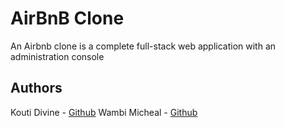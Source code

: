 # AirBnB Clone 
An Airbnb clone is a complete full-stack web application with an administration console

## Authors
Kouti Divine  - [Github](https://github.com/divine016)
Wambi Micheal - [Github](https://github.com/Hsppie)
